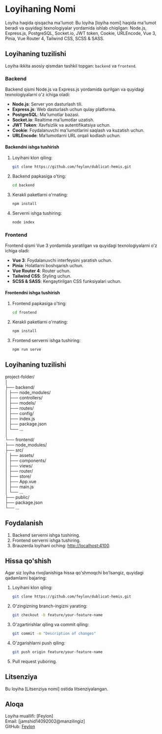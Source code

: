# Loyihaning Nomi

Loyiha haqida qisqacha ma'lumot: 
Bu loyiha [loyiha nomi] haqida ma'lumot beradi va quyidagi texnologiyalar yordamida ishlab chiqilgan: Node.js, Express.js, PostgreSQL, Socket.io, JWT token, Cookie, URLEncode, Vue 3, Pinia, Vue Router 4, Tailwind CSS, SCSS & SASS.

## Loyihaning tuzilishi

Loyiha ikkita asosiy qismdan tashkil topgan: `backend` va `frontend`.

### Backend

Backend qismi Node.js va Express.js yordamida qurilgan va quyidagi texnologiyalarni o'z ichiga oladi:

- **Node.js**: Server yon dasturlash tili.
- **Express.js**: Web dasturlash uchun qulay platforma.
- **PostgreSQL**: Ma'lumotlar bazasi.
- **Socket.io**: Realtime ma'lumotlar uzatish.
- **JWT Token**: Xavfsizlik va autentifikatsiya uchun.
- **Cookie**: Foydalanuvchi ma'lumotlarini saqlash va kuzatish uchun.
- **URLEncode**: Ma'lumotlarni URL orqali kodlash uchun.

#### Backendni ishga tushirish

1. Loyihani klon qiling:
    ```bash
    git clone https://github.com/feylon/dublicat-hemis.git
    ```

2. Backend papkasiga o'ting:
    ```bash
    cd backend
    ```

3. Kerakli paketlarni o'rnating:
    ```bash
    npm install
    ```

4. Serverni ishga tushiring:
    ```bash
    node index
    ```

### Frontend

Frontend qismi Vue 3 yordamida yaratilgan va quyidagi texnologiyalarni o'z ichiga oladi:

- **Vue 3**: Foydalanuvchi interfeysini yaratish uchun.
- **Pinia**: Holatlarni boshqarish uchun.
- **Vue Router 4**: Router uchun.
- **Tailwind CSS**: Styling uchun.
- **SCSS & SASS**: Kengaytirilgan CSS funksiyalari uchun.

#### Frontendni ishga tushirish

1. Frontend papkasiga o'ting:
    ```bash
    cd frontend
    ```

2. Kerakli paketlarni o'rnating:
    ```bash
    npm install
    ```

3. Frontend serverni ishga tushiring:
    ```bash
    npm run serve
    ```

## Loyihaning tuzilishi

project-folder/ <br />
│ <br />
├── backend/  <br />
│   ├── node_modules/  <br />
│   ├── controllers/ <br />
│   ├── models/ <br />
│   ├── routes/ <br />
│   ├── config/ <br />
│   ├── index.js <br />
│   ├── package.json <br />
│   └── ... <br />
│ <br />
└── frontend/ <br />
    ├── node_modules/ <br />
    ├── src/ <br />
    │   ├── assets/ <br />
    │   ├── components/ <br />
    │   ├── views/ <br />
    │   ├── router/ <br />
    │   ├── store/ <br />
    │   ├── App.vue <br />
    │   ├── main.js <br />
    │   └── ... <br />
    ├── public/ <br />
    ├── package.json <br />
    └── ... <br />

## Foydalanish

1. Backend serverni ishga tushiring.
2. Frontend serverni ishga tushiring.
3. Brauzerda loyihani oching: [http://localhost:4100](http://localhost:4100).

## Hissa qo'shish

Agar siz loyiha rivojlanishiga hissa qo'shmoqchi bo'lsangiz, quyidagi qadamlarni bajaring:

1. Loyihani klon qiling:
    ```bash
    git clone https://github.com/feylon/dublicat-hemis.git
    ```
2. O'zingizning branch-ingizni yarating:
    ```bash
    git checkout -b feature/your-feature-name
    ```
3. O'zgartirishlar qiling va commit qiling:
    ```bash
    git commit -m "Description of changes"
    ```
4. O'zgarishlarni push qiling:
    ```bash
    git push origin feature/your-feature-name
    ```
5. Pull request yuboring.

## Litsenziya

Bu loyiha [Litsenziya nomi] ostida litsenziyalangan.

## Aloqa

Loyiha muallifi: [Feylon]  
Email: [jamshid14092002@manzilingiz]  
GitHub: [Feylon](https://github.com/feylon)

